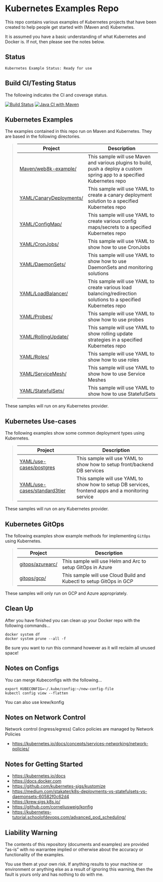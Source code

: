 Kubernetes Examples Repo
========================

This repo contains various examples of Kubernetes projects that have been created to help people get started with (Maven and) Kubernetes.

It is assumed you have a basic understanding of what Kubernetes and Docker is. If not, then please see the notes below.

Status
------
````
Kubernetes Example Status: Ready for use
````
Build CI/Testing Status
-----------------------
The following indicates the CI and coverage status.

[![Build Status](https://travis-ci.org/tpayne/kubernetes-examples.svg?branch=main)](https://travis-ci.org/tpayne/kubernetes-examples)
[![Java CI with Maven](https://github.com/tpayne/kubernetes-examples/actions/workflows/maven.yml/badge.svg?branch=main)](https://github.com/tpayne/kubernetes-examples/actions/workflows/maven.yml)

Kubernetes Examples
-------------------
The examples contained in this repo run on Maven and Kubernetes. They are based in the following directories.

>| Project | Description | 
>| ------- | ----------- |
>| [Maven/web8k-example/](https://github.com/tpayne/kubernetes-examples/tree/main/Maven/web8k-example) | This sample will use Maven and various plugins to build, push a deploy a custom spring app to a specified Kubernetes repo |
>| [YAML/CanaryDeployments/](https://github.com/tpayne/kubernetes-examples/tree/main/YAML/CanaryDeployments) | This sample will use YAML to create a canary deployment solution to a specified Kubernetes repo |
>| [YAML/ConfigMap/](https://github.com/tpayne/kubernetes-examples/tree/main/YAML/ConfigMap) | This sample will use YAML to create various config maps/secrets to a specified Kubernetes repo |
>| [YAML/CronJobs/](https://github.com/tpayne/kubernetes-examples/tree/main/YAML/CronJobs) | This sample will use YAML to show how to use CronJobs |
>| [YAML/DaemonSets/](https://github.com/tpayne/kubernetes-examples/tree/main/YAML/DaemonSets) | This sample will use YAML to show how to use DaemonSets and monitoring solutions |
>| [YAML/LoadBalancer/](https://github.com/tpayne/kubernetes-examples/tree/main/YAML/LoadBalancer) | This sample will use YAML to create various load balancing/redirection solutions to a specified Kubernetes repo |
>| [YAML/Probes/](https://github.com/tpayne/kubernetes-examples/tree/main/YAML/Probes) | This sample will use YAML to show how to use probes |
>| [YAML/RollingUpdate/](https://github.com/tpayne/kubernetes-examples/tree/main/YAML/RollingUpdate) | This sample will use YAML to show rolling update strategies in a specified Kubernetes repo |
>| [YAML/Roles/](https://github.com/tpayne/kubernetes-examples/tree/main/YAML/Roles) | This sample will use YAML to show how to use roles |
>| [YAML/ServiceMesh/](https://github.com/tpayne/kubernetes-examples/tree/main/YAML/ServiceMesh) | This sample will use YAML to show how to use Service Meshes |
>| [YAML/StatefulSets/](https://github.com/tpayne/kubernetes-examples/tree/main/YAML/StatefulSets) | This sample will use YAML to show how to use StatefulSets |

These samples will run on any Kubernetes provider.

Kubernetes Use-cases
--------------------
The following examples show some common deployment types using Kubernetes.

>| Project | Description | 
>| ------- | ----------- |
>| [YAML/use-cases/postgres](https://github.com/tpayne/kubernetes-examples/tree/main/YAML/use-cases/postgres) | This sample will use YAML to show how to setup front/backend DB services |
>| [YAML/use-cases/standard3tier](https://github.com/tpayne/kubernetes-examples/tree/main/YAML/use-cases/standard3tier) | This sample will use YAML to show how to setup DB services, frontend apps and a monitoring service |

These samples will run on any Kubernetes provider.

Kubernetes GitOps
-----------------
The following examples show example methods for implementing `GitOps` using Kubernetes.

>| Project | Description | 
>| ------- | ----------- |
>| [gitops/azurearc/](https://github.com/tpayne/kubernetes-examples/tree/main/gitops/azurearc) | This sample will use Helm and Arc to setup GitOps in Azure |
>| [gitops/gcp/](https://github.com/tpayne/kubernetes-examples/tree/main/gitops/gcp) | This sample will use Cloud Build and Kubectl to setup GitOps in GCP |

These samples will only run on GCP and Azure appropriately.

Clean Up
--------
After you have finished you can clean up your Docker repo with the following commands...

    docker system df
    docker system prune --all -f
    
Be sure you want to run this command however as it will reclaim all unused space!

Notes on Configs
----------------
You can merge Kubeconfigs with the following...
    
    export KUBECONFIG=~/.kube/config:~/new-config-file 
    kubectl config view --flatten
    
You can also use krew/konfig

Notes on Network Control
------------------------
Network control (ingress/egress) Calico policies are managed by Network Policies
- https://kubernetes.io/docs/concepts/services-networking/network-policies/

Notes for Getting Started
-------------------------
- https://kubernetes.io/docs
- https://docs.docker.com
- https://github.com/kubernetes-sigs/kustomize
- https://medium.com/stakater/k8s-deployments-vs-statefulsets-vs-daemonsets-60582f0c62d4
- https://krew.sigs.k8s.io/
- https://github.com/corneliusweig/konfig
- https://kubernetes-tutorial.schoolofdevops.com/advanced_pod_scheduling/

Liability Warning
-----------------
The contents of this repository (documents and examples) are provided “as-is” with no warrantee implied 
or otherwise about the accuracy or functionality of the examples.

You use them at your own risk. If anything results to your machine or environment or anything else as a 
result of ignoring this warning, then the fault is yours only and has nothing to do with me.

